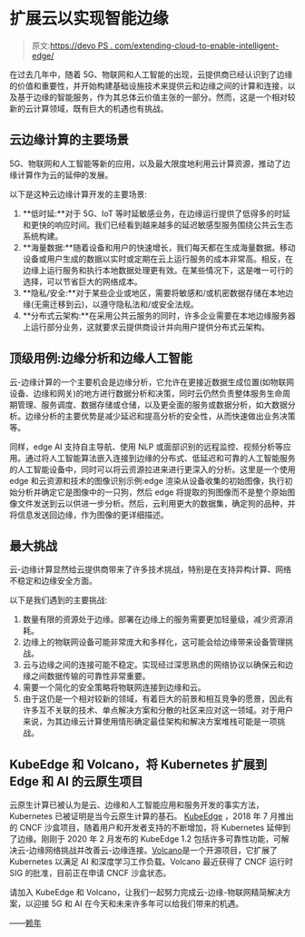 # 扩展云以实现智能边缘

> 原文:[https://devo PS . com/extending-cloud-to-enable-intelligent-edge/](https://devops.com/extending-cloud-to-enable-intelligent-edge/)

在过去几年中，随着 5G、物联网和人工智能的出现，云提供商已经认识到了边缘的价值和重要性，并开始构建基础设施技术来提供云和边缘之间的计算和连接，以及基于边缘的智能服务，作为其总体云价值主张的一部分。然而，这是一个相对较新的云计算领域，既有巨大的机遇也有挑战。

## **云边缘计算的主要场景**

5G、物联网和人工智能等新的应用，以及最大限度地利用云计算资源，推动了边缘计算作为云的延伸的发展。

以下是这种云边缘计算开发的主要场景:

1.  **低时延:**对于 5G、IoT 等时延敏感业务，在边缘运行提供了低得多的时延和更快的响应时间。我们已经看到越来越多的延迟敏感型服务围绕公共云生态系统构建。
2.  **海量数据:**随着设备和用户的快速增长，我们每天都在生成海量数据。移动设备或用户生成的数据以实时或定期在云上运行服务的成本非常高。相反，在边缘上运行服务和执行本地数据处理更有效。在某些情况下，这是唯一可行的选择，可以节省巨大的网络成本。
3.  **隐私/安全:**对于某些企业或地区，需要将敏感和/或机密数据存储在本地边缘(无需迁移到云)，以遵守隐私法和/或安全法规。
4.  **分布式云架构:**在采用公共云服务的同时，许多企业需要在本地边缘服务器上运行部分业务，这就要求云提供商设计并向用户提供分布式云架构。

## **顶级用例:边缘分析和边缘人工智能**

云-边缘计算的一个主要机会是边缘分析，它允许在更接近数据生成位置(如物联网设备、边缘和网关)的地方进行数据分析和决策，同时云仍然负责整体服务生命周期管理、服务调度、数据存储或仓储，以及更全面的服务或数据分析，如大数据分析。边缘分析的主要优势是减少延迟和提高分析的安全性，从而快速做出业务决策等。

同样，edge AI 支持自主导航、使用 NLP 或面部识别的远程监控、视频分析等应用。通过将人工智能算法嵌入连接到边缘的分布式、低延迟和可靠的人工智能服务的人工智能设备中，同时可以将云资源拉进来进行更深入的分析。这里是一个使用 edge 和云资源和技术的图像识别示例:edge 渲染从设备收集的初始图像，执行初始分析并确定它是图像中的一只狗，然后 edge 将提取的狗图像而不是整个原始图像文件发送到云以供进一步分析。然后，云利用更大的数据集，确定狗的品种，并将信息发送回边缘，作为图像的更详细描述。

## **最大挑战**

云-边缘计算显然给云提供商带来了许多技术挑战，特别是在支持异构计算、网络不稳定和边缘安全方面。

以下是我们遇到的主要挑战:

1.  数量有限的资源处于边缘。部署在边缘上的服务需要更加轻量级，减少资源消耗。
2.  边缘上的物联网设备可能非常庞大和多样化，这可能会给边缘带来设备管理挑战。
3.  云与边缘之间的连接可能不稳定。实现经过深思熟虑的网络协议以确保云和边缘之间数据传输的可靠性非常重要。
4.  需要一个简化的安全策略将物联网连接到边缘和云。
5.  由于这仍是一个相对较新的领域，有着巨大的前景和相互竞争的愿景，因此有许多互不关联的技术、单点解决方案和分散的社区来应对这一领域。对于用户来说，为其边缘云计算使用情形确定最佳架构和解决方案堆栈可能是一项挑战。

## **KubeEdge 和 Volcano，将 Kubernetes 扩展到 Edge 和 AI 的云原生项目**

云原生计算已被认为是云、边缘和人工智能应用和服务开发的事实方法，Kubernetes 已被证明是当今云原生计算的基石。 [KubeEdge](https://kubeedge.io/en/) ，2018 年 7 月推出的 CNCF 沙盒项目，随着用户和开发者支持的不断增加，将 Kubernetes 延伸到了边缘。刚刚于 2020 年 2 月发布的 KubeEdge 1.2 包括许多可靠性功能，可解决云-边缘网络挑战并改善云-边缘连接。[Volcano](https://github.com/volcano-sh/volcano)是一个开源项目，它扩展了 Kubernetes 以满足 AI 和深度学习工作负载。Volcano 最近获得了 CNCF 运行时 SIG 的批准，目前正在申请 CNCF 沙盒状态。

请加入 KubeEdge 和 Volcano，让我们一起努力完成云-边缘-物联网精简解决方案，以迎接 5G 和 AI 在今天和未来许多年可以给我们带来的机遇。

——[赖年](https://devops.com/author/anni-lai/)